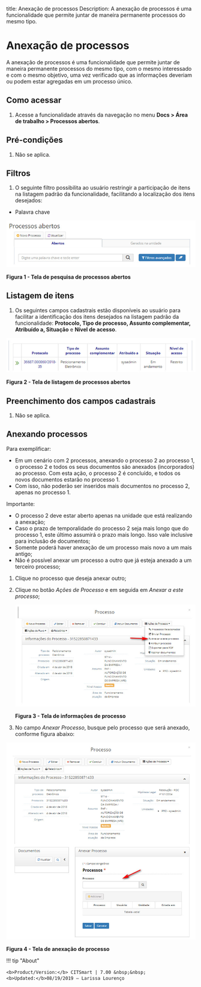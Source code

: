 title: Anexação de processos
Description: A anexação de processos é uma funcionalidade que permite juntar de maneira permanente processos do mesmo tipo.
# Anexação de processos

A anexação de processos é uma funcionalidade que permite juntar de maneira permanente processos do mesmo tipo, com o mesmo
interessado e com o mesmo objetivo, uma vez verificado que as informações deveriam ou podem estar agregadas em um processo 
único.

Como acessar
---------------

1. Acesse a funcionalidade através da navegação no menu **Docs > Área de trabalho > Processos abertos**.

Pré-condições
---------------

1. Não se aplica.

Filtros
----------

1. O seguinte filtro possibilita ao usuário restringir a participação de itens na listagem padrão da funcionalidade, facilitando 
a localização dos itens desejados:

- Palavra chave

![Pesquisa](images/anexar.img1.jpg)

**Figura 1 - Tela de pesquisa de processos abertos**

Listagem de itens
--------------------

1. Os seguintes campos cadastrais estão disponíveis ao usuário para facilitar a identificação dos itens desejados na listagem
padrão da funcionalidade: **Protocolo, Tipo de processo, Assunto complementar, Atribuído a, Situação** e **Nível de acesso**.

![Listagem](images/anexar.img2.jpg)

**Figura 2 - Tela de listagem de processos abertos**

Preenchimento dos campos cadastrais
-------------------------------------

1. Não se aplica.

Anexando processos
---------------------

Para exemplificar:

- Em um cenário com 2 processos, anexando o processo 2 ao processo 1, o processo 2 e todos os seus documentos são anexados
(incorporados) ao processo. Com esta ação, o processo 2 é concluído, e todos os novos documentos estarão no processo 1.
- Com isso, não poderão ser inseridos mais documentos no processo 2, apenas no processo 1.

Importante:

- O processo 2 deve estar aberto apenas na unidade que está realizando a anexação;
- Caso o prazo de temporalidade do processo 2 seja mais longo que do processo 1, este último assumirá o prazo mais longo. Isso
vale inclusive para inclusão de documentos;
- Somente poderá haver anexação de um processo mais novo a um mais antigo;
- Não é possível anexar um processo a outro que já esteja anexado a um terceiro processo;

1. Clique no processo que deseja anexar outro;

2. Clique no botão *Ações de Processo* e em seguida em *Anexar a este processo*;

    ![Informações](images/anexar.img3.jpg)

    **Figura 3 - Tela de informações de processo**

3. No campo *Anexar Processo*, busque pelo processo que será anexado, conforme figura abaixo:

![Anexação](images/anexar.img4.jpg)

**Figura 4 - Tela de anexação de processo**

!!! tip "About"

    <b>Product/Version:</b> CITSmart | 7.00 &nbsp;&nbsp;
    <b>Updated:</b>08/19/2019 – Larissa Lourenço

















